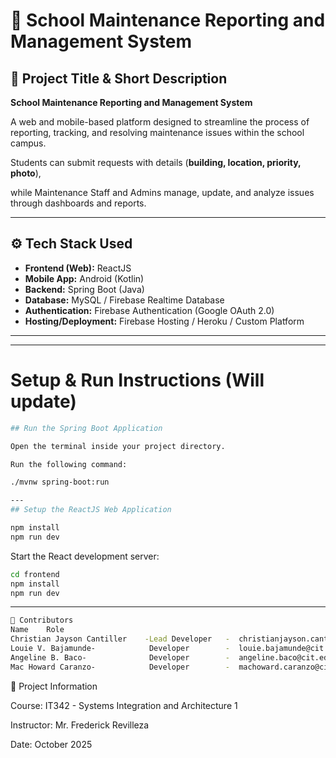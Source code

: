 # 🏫 School Maintenance Reporting and Management System

## 📘 Project Title & Short Description

**School Maintenance Reporting and Management System**

  A web and mobile-based platform designed to streamline the process of reporting, tracking, and resolving maintenance issues within the school campus.  

Students can submit requests with details (**building, location, priority, photo**),  

while Maintenance Staff and Admins manage, update, and analyze issues through dashboards and reports.

---

## ⚙️ Tech Stack Used

- **Frontend (Web):** ReactJS  
- **Mobile App:** Android (Kotlin)  
- **Backend:** Spring Boot (Java)  
- **Database:** MySQL / Firebase Realtime Database  
- **Authentication:** Firebase Authentication (Google OAuth 2.0)  
- **Hosting/Deployment:** Firebase Hosting / Heroku / Custom Platform  

---

---

#  Setup & Run Instructions (Will update)
```bash
## Run the Spring Boot Application

Open the terminal inside your project directory.

Run the following command:

./mvnw spring-boot:run

---
## Setup the ReactJS Web Application

npm install
npm run dev
```

Start the React development server:
```bash
cd frontend
npm install
npm run dev
```

---
```bash
👥 Contributors
Name	Role
Christian Jayson Cantiller	  -Lead Developer   -  christianjayson.cantiller@cit.edu
Louie V. Bajamunde-            Developer        -  louie.bajamunde@cit.edu
Angeline B. Baco-              Developer        -  angeline.baco@cit.edu
Mac Howard Caranzo-    	       Developer        -  machoward.caranzo@cit.edu
```


📅 Project Information

Course: IT342 - Systems Integration and Architecture 1

Instructor: Mr. Frederick Revilleza

Date: October 2025
